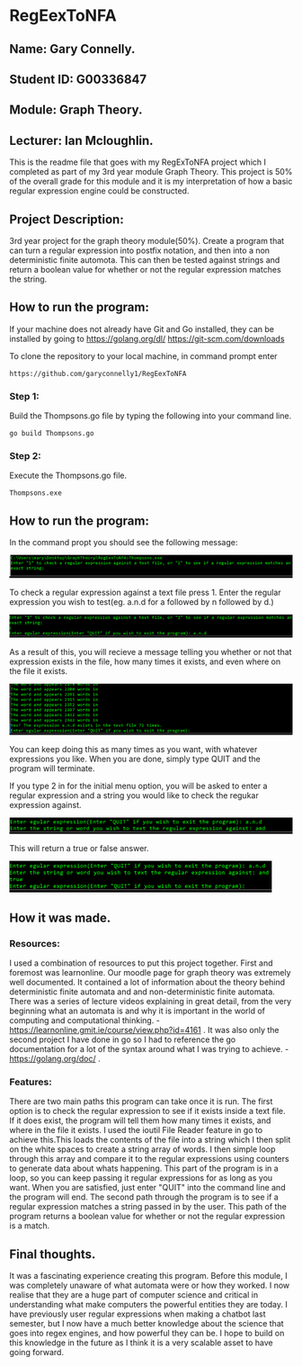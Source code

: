 # RegEexToNFA
## Name: Gary Connelly.
## Student ID: G00336847
## Module: Graph Theory.
## Lecturer: Ian Mcloughlin.

This is the readme file that goes with my RegExToNFA project which I completed as part of my 3rd year module Graph Theory. This project is 50% of the overall grade for this module and it is my interpretation of how a basic regular expression engine could be constructed.

## Project Description:
3rd year project for the graph theory module(50%). Create a program that can turn a regular expression into postfix notation, and then into a non deterministic finite automota. This can then be tested against strings and return a boolean value for whether or not the regular expression matches the string.

## How to run the program:
If your machine does not already have Git and Go installed, they can be installed by going to 
 https://golang.org/dl/
 https://git-scm.com/downloads
 
 To clone the repository to your local machine, in command prompt enter
 ```
 https://github.com/garyconnelly1/RegEexToNFA
 ```
 ### Step 1:
Build the Thompsons.go file by typing the following into your command line.
```
go build Thompsons.go
```

### Step 2:
Execute the Thompsons.go file.
```
Thompsons.exe
```

## How to run the program:
In the command propt you should see the following message:

![](Images/Capture1.PNG)

To check a regular expression against a text file press 1.
Enter the regular expression you wish to test(eg. a.n.d for a followed by n followed by d.)

![](Images/Capture2.PNG)

As a result of this, you will recieve a message telling you whether or not that expression exists in the file, how many times it exists, and even where on the file it exists.

![](Images/Capture3.PNG)

You can keep doing this as many times as you want, with whatever expressions you like. When you are done, simply type QUIT and the program will terminate.

If you type 2 in for the initial menu option, you will be asked to enter a regular expression and a string you would like to check the regukar expression against. 

![](Images/Capture4.PNG)

This will return a true or false answer.

![](Images/Capture5.PNG)


## How it was made.
### Resources:
I used a combination of resources to put this project together. First and foremost was learnonline. Our moodle page for graph theory was extremely well documented. It contained a lot of information about the theory behind deterministic finite automata and and non-deterministic finite automata. There was a series of lecture videos explaining in great detail, from the very beginning what an automata is and why it is important in the world of computing and computational thinking. - https://learnonline.gmit.ie/course/view.php?id=4161 .
It was also only the second project I have done in go so I had to reference the go documentation for a lot of the syntax around what I was trying to achieve. - https://golang.org/doc/ . 

### Features:
There are two main paths this program can take once it is run. The first option is to check the regular expression to see if it exists inside a text file. If it does exist, the program will tell them how many times it exists, and where in the file it exists.  I used the ioutil File Reader feature in go to achieve this.This loads the contents of the file into a string which I then split on the white spaces to create a string array of words. I then simple loop through this array and compare it to the regular expressions using counters to generate data about whats happening. This part of the program is in a loop, so you can keep passing it regular expressions for as long as you want. When you are satisfied, just enter "QUIT" into the command line and the program will end. The second path through the program is to see if a regular expression matches a string passed in by the user. This path of the program returns a boolean value for whether or not the regular expression is a match.

## Final thoughts.
It was a fascinating experience creating this program. Before this module, I was completely unaware of what automata were or how they worked. I now realise that they are a huge part of computer science and critical in understanding what make computers the powerful entities they are today. I have previously user regular expressions when making a chatbot last semester, but I now have a much better knowledge about the science that goes into regex engines, and how powerful they can be. I hope to build on this knowledge in the future as I think it is a very scalable asset to have going forward.

